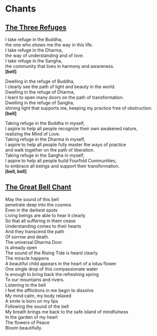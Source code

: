 # Chants

## [The Three Refuges](https://plumvillage.org/library/chants/the-three-refuges/)

I take refuge in the Buddha,<br>
the one who shows me the way in this life.<br>
I take refuge in the Dharma,<br>
the way of understanding and of love.<br>
I take refuge in the Sangha,<br>
the community that lives in harmony and awareness.<br>
**[bell]**<br>

Dwelling in the refuge of Buddha,<br>
I clearly see the path of light and beauty in the world.<br>
Dwelling in the refuge of Dharma,<br>
I learn to open many doors on the path of transformation.<br>
Dwelling in the refuge of Sangha,<br>
shining light that supports me, keeping my practice free of obstruction.<br>
**[bell]**<br>

Taking refuge in the Buddha in myself,<br>
I aspire to help all people recognize their own awakened nature,<br>
realizing the Mind of Love.<br>
Taking refuge in the Dharma in myself,<br>
I aspire to help all people fully master the ways of practice<br>
and walk together on the path of liberation.<br>
Taking refuge in the Sangha in myself,<br>
I aspire to help all people build Fourfold Communities,<br>
to embrace all beings and support their transformation.<br>
**[bell, bell]**<br>

## [The Great Bell Chant](https://plumvillage.org/library/chants/the-great-bell-chant/)

May the sound of this bell<br>
penetrate deep into the cosmos<br>
Even in the darkest spots<br>
Living beings are able to hear it clearly<br>
So that all suffering in them cease<br>
Understanding comes to their hearts<br>
And they transcend the path<br>
Of sorrow and death.<br>
The universal Dharma Door<br>
Is already open<br>
The sound of the Rising Tide is heard clearly<br>
The miracle happens<br>
A beautiful child appears in the heart of a lotus flower<br>
One single drop of this compassionate water<br>
Is enough to bring back the refreshing spring<br>
To our mountains and rivers.<br>
Listening to the bell<br>
I feel the afflictions in me begin to dissolve<br>
My mind calm, my body relaxed<br>
A smile is born on my lips<br>
Following the sound of the bell<br>
My breath brings me back to the safe island of mindfulness<br>
In the garden of my heart<br>
The flowers of Peace<br>
Bloom beautifully.<br>
